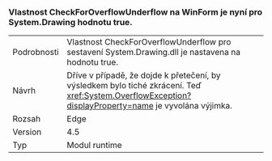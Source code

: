 ### <a name="winforms-checkforoverflowunderflow-property-is-now-true-for-systemdrawing"></a>Vlastnost CheckForOverflowUnderflow na WinForm je nyní pro System.Drawing hodnotu true.

|   |   |
|---|---|
|Podrobnosti|Vlastnost CheckForOverflowUnderflow pro sestavení System.Drawing.dll je nastavena na hodnotu true.|
|Návrh|Dříve v případě, že dojde k přetečení, by výsledkem bylo tiché zkrácení. Teď <xref:System.OverflowException?displayProperty=name> je vyvolána výjimka.|
|Rozsah|Edge|
|Version|4.5|
|Typ|Modul runtime|

